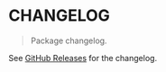 # CHANGELOG

> Package changelog.

See [GitHub Releases](https://github.com/stdlib-js/array-typed-complex/releases) for the changelog.